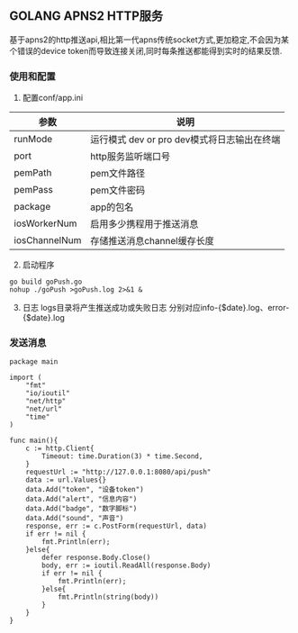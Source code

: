 ## GOLANG APNS2 HTTP服务

基于apns2的http推送api,相比第一代apns传统socket方式,更加稳定,不会因为某个错误的device token而导致连接关闭,同时每条推送都能得到实时的结果反馈.

### 使用和配置

1. 配置conf/app.ini

| 参数            | 说明                            |
| ------------- | ----------------------------- |
| runMode       | 运行模式 dev or pro dev模式将日志输出在终端 |
| port          | http服务监听端口号                   |
| pemPath       | pem文件路径                       |
| pemPass       | pem文件密码                       |
| package       | app的包名                        |
| iosWorkerNum  | 启用多少携程用于推送消息                  |
| iosChannelNum | 存储推送消息channel缓存长度             |

2. 启动程序

```
go build goPush.go
nohup ./goPush >goPush.log 2>&1 &
```

3. 日志 logs目录将产生推送成功或失败日志 分别对应info-{$date}.log、error-{$date}.log

### 发送消息

```golang
package main

import (
	"fmt"
	"io/ioutil"
	"net/http"
	"net/url"
	"time"
)

func main(){
	c := http.Client{
		Timeout: time.Duration(3) * time.Second,
	}
	requestUrl := "http://127.0.0.1:8080/api/push"
	data := url.Values{}
	data.Add("token", "设备token")
	data.Add("alert", "信息内容")
	data.Add("badge", "数字脚标")
	data.Add("sound", "声音")
	response, err := c.PostForm(requestUrl, data)
	if err != nil {
		fmt.Println(err);
	}else{
		defer response.Body.Close()
		body, err := ioutil.ReadAll(response.Body)
		if err != nil {
			fmt.Println(err);
		}else{
			fmt.Println(string(body))
		}
	}	
}
```